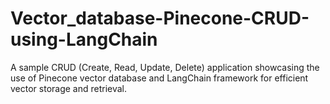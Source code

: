 # Vector_database-Pinecone-CRUD-using-LangChain
A sample CRUD (Create, Read, Update, Delete) application showcasing the use of Pinecone vector database and LangChain framework for efficient vector storage and retrieval.
